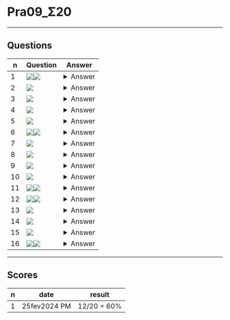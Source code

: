 # Pra09_Σ20

---

## Questions
|n|Question|Answer|
|-|--------|------|
|1|<img src="https://i.imgur.com/MsqoNFa.png"><img src="https://i.imgur.com/byWwTao.png">|<details><summary>Answer</summary><img src="https://i.imgur.com/EIgTqQm.png"></details>|
|2|<img src="https://i.imgur.com/2J290uQ.png">|<details><summary>Answer</summary><img src="https://i.imgur.com/nobrfEP.png"></details>|
|3|<img src="https://i.imgur.com/7z7hXtq.png">|<details><summary>Answer</summary><img src="https://i.imgur.com/OrK09Um.png"></details>|
|4|<img src="https://i.imgur.com/QuQ6hUp.png">|<details><summary>Answer</summary><img src="https://i.imgur.com/6AuIXbM.png"></details>|
|5|<img src="https://i.imgur.com/F8ZW2Ep.png">|<details><summary>Answer</summary><img src="https://i.imgur.com/c0rrB7r.png"></details>|
|6|<img src="https://i.imgur.com/pyQ6xSq.png"><img src="https://i.imgur.com/DtpF0bZ.png">|<details><summary>Answer</summary><img src="https://i.imgur.com/syf24XD.png"></details>|
|7|<img src="https://i.imgur.com/iZNfvFa.png">|<details><summary>Answer</summary><img src="https://i.imgur.com/fLaFAx9.png"></details>|
|8|<img src="https://i.imgur.com/Iyj66rn.png">|<details><summary>Answer</summary><img src="https://i.imgur.com/Hfto9xh.png"></details>|
|9|<img src="https://i.imgur.com/tnsPG02.png">|<details><summary>Answer</summary><img src="https://i.imgur.com/Fy9cGH3.png"></details>|
|10|<img src="https://i.imgur.com/7Hry0iP.png">|<details><summary>Answer</summary><img src="https://i.imgur.com/3zFteU7.png"></details>|
|11|<img src="https://i.imgur.com/cWHNEwp.png"><img src="https://i.imgur.com/OXc7VJv.png">|<details><summary>Answer</summary><img src="https://i.imgur.com/E6RXXVY.png"></details>|
|12|<img src="https://i.imgur.com/YZYsvJR.png"><img src="https://i.imgur.com/UFDbAb1.png">|<details><summary>Answer</summary><img src="https://i.imgur.com/itKSPjB.png"></details>|
|13|<img src="https://i.imgur.com/VOgFzij.png">|<details><summary>Answer</summary><img src="https://i.imgur.com/7oRY9aL.png"></details>|
|14|<img src="https://i.imgur.com/DnjRHwI.png">|<details><summary>Answer</summary><img src="https://i.imgur.com/PBCcmEg.png"></details>|
|15|<img src="https://i.imgur.com/EI4AxDy.png">|<details><summary>Answer</summary><img src="https://i.imgur.com/WVfg7Df.png"></details>|
|16|<img src="https://i.imgur.com/LgOBc5i.png"><img src="https://i.imgur.com/gqvXClC.png">|<details><summary>Answer</summary>True</details>|

---

## Scores
|n|date|result|
|-|----|------|
|1|25fev2024 PM|12/20 = 60%|
